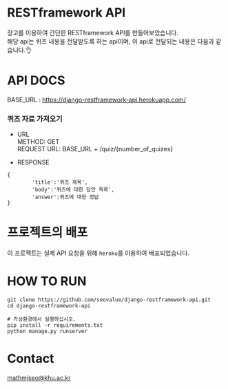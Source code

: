 # RESTframework API

장고를 이용하여 간단한 RESTframework API를 만들어보았습니다.  
해당 api는 퀴즈 내용을 전달받도록 하는 api이며, 이 api로 전달되는 내용은 다음과 같습니다.👌

# API DOCS
BASE_URL : https://django-restframework-api.herokuapp.com/  

### 퀴즈 자료 가져오기
* URL    
METHOD: GET  
REQUEST URL: BASE_URL + /quiz/{number_of_quizes}

* RESPONSE  
```
{
        'title':'퀴즈 제목',
        'body':'퀴즈에 대한 답안 목록',
        'answer':퀴즈에 대한 정답
}
```


# 프로젝트의 배포
이 프로젝트는 실제 API 요청을 위해 `heroku`를 이용하여 배포되었습니다.  

# HOW TO RUN
```
git clone https://github.com/seovalue/django-restframework-api.git
cd django-restframework-api

# 가상환경에서 실행하십시오.
pip install -r requirements.txt
python manage.py runserver
```


# Contact
mathmjseo@khu.ac.kr
